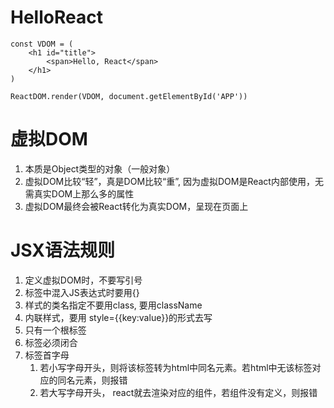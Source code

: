 # HelloReact

```react
const VDOM = (
    <h1 id="title">
        <span>Hello, React</span>
    </h1>
)

ReactDOM.render(VDOM, document.getElementById('APP'))
```



# 虚拟DOM

1. 本质是Object类型的对象（一般对象）
2. 虚拟DOM比较“轻”，真是DOM比较“重”, 因为虚拟DOM是React内部使用，无需真实DOM上那么多的属性
3. 虚拟DOM最终会被React转化为真实DOM，呈现在页面上

# JSX语法规则

1. 定义虚拟DOM时，不要写引号
2. 标签中混入JS表达式时要用{}
3. 样式的类名指定不要用class, 要用className
4. 内联样式，要用 style={{key:value}}的形式去写
5. 只有一个根标签
6. 标签必须闭合
7. 标签首字母
   1. 若小写字母开头，则将该标签转为html中同名元素。若html中无该标签对应的同名元素，则报错
   2. 若大写字母开头， react就去渲染对应的组件，若组件没有定义，则报错

